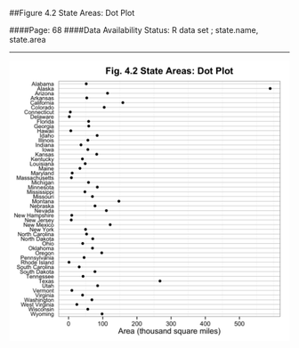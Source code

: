 ##Figure 4.2 State Areas: Dot Plot

####Page: 68
####Data Availability Status: R data set ; state.name, state.area
***
![`State Areas: Dot Plot`](fig04-02_state-areas-dot-plot.png)


